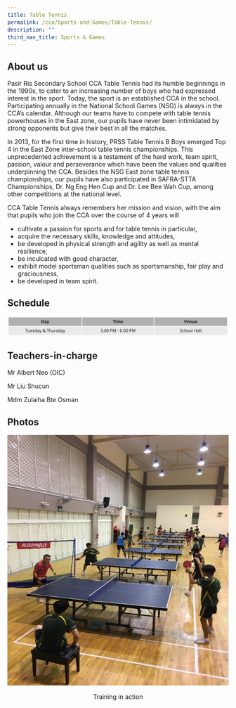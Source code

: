 ```yaml
---
title: Table Tennis
permalink: /cca/Sports-and-Games/Table-Tennis/
description: ""
third_nav_title: Sports & Games
---
```

About us
--------

Pasir Ris Secondary School CCA Table Tennis had its humble beginnings in the 1990s, to cater to an increasing number of boys who had expressed interest in the sport. Today, the sport is an established CCA in the school. Participating annually in the National School Games (NSG) is always in the CCA’s calendar. Although our teams have to compete with table tennis powerhouses in the East zone, our pupils have never been intimidated by strong opponents but give their best in all the matches.

In 2013, for the first time in history, PRSS Table Tennis B Boys emerged Top 4 in the East Zone inter-school table tennis championships. This unprecedented achievement is a testament of the hard work, team spirit, passion, valour and perseverance which have been the values and qualities underpinning the CCA. Besides the NSG East zone table tennis championships, our pupils have also participated in SAFRA-STTA Championships, Dr. Ng Eng Hen Cup and Dr. Lee Bee Wah Cup, among other competitions at the national level.  

CCA Table Tennis always remembers her mission and vision, with the aim that pupils who join the CCA over the course of 4 years will

  

*   cultivate a passion for sports and for table tennis in particular,
*   acquire the necessary skills, knowledge and attitudes,
*   be developed in physical strength and agility as well as mental resilience,
*   be inculcated with good character,
*   exhibit model sportsman qualities such as sportsmanship, fair play and graciousness,
*   be developed in team spirit.

Schedule
--------

![](/images/ttschedule.png)

Teachers-in-charge
------------------

Mr Albert Neo (OIC)

Mr Liu Shucun

Mdm Zulaiha Bte Osman

Photos
------

![](/images/Training%20in%20action.jpeg)
<center>Training in action</center>